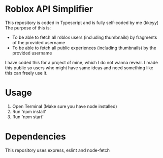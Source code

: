 # Roblox API Simplifier
This repository is coded in Typescript and is fully self-coded by me (kkeyy)
The purpose of this is:
- To be able to fetch all roblox users (including thumbnails) by fragments of the provided username
- To be able to fetch all public experiences (including thumbnails) by the provided username

I have coded this for a project of mine, which I do not wanna reveal.
I made this public so users who might have same ideas and need something like this can freely use it.

# Usage
1. Open Terminal (Make sure you have node installed)
2. Run 'npm install'
3. Run 'npm start'

# Dependencies
This repository uses express, eslint and node-fetch
